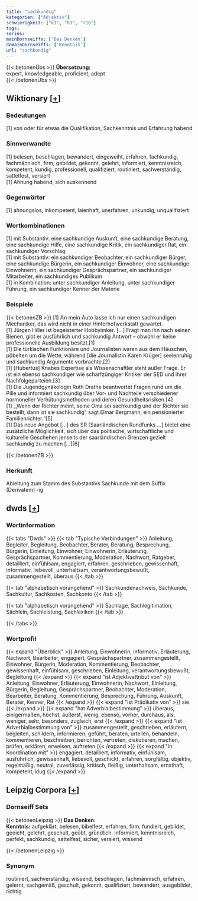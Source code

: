 ```yaml
---
title: "sachkundig"
kategorien: ["Adjektiv"]
schwierigkeit: ["k1", "h3", "r16"]
tags:
series:
mainDornseiffs: ['Das Denken']
domainDornseiffs: ['Kenntnis']
url: "sachkundig"
---
```


{{< betonenÜbs >}}
**Übersetzung:**  
expert, knowledgeable, proficient, adept  
{{< /betonenÜbs >}}

## Wiktionary [[+](https://de.wiktionary.org/wiki/sachkundig)]

### Bedeutungen
[1] von oder für etwas die Qualifikation, Sachkenntnis und Erfahrung habend  

### Sinnverwandte
[1] belesen, beschlagen, bewandert, eingeweiht, erfahren, fachkundig, fachmännisch, firm, gebildet, gekonnt, gelehrt, informiert, kenntnisreich, kompetent, kundig, professionell, qualifiziert, routiniert, sachverständig, sattelfest, versiert  
[1] Ahnung habend, sich auskennend  

### Gegenwörter
[1] ahnungslos, inkompetent, laienhaft, unerfahren, unkundig, unqualifiziert  

### Wortkombinationen
[1] mit Substantiv: eine sachkundige Auskunft, eine sachkundige Beratung, eine sachkundige Hilfe, eine sachkundige Kritik, ein sachkundiger Rat, ein sachkundiger Vorschlag  
[1] mit Substantiv: ein sachkundiger Beobachter, ein sachkundiger Bürger, eine sachkundige Bürgerin, ein sachkundiger Einwohner, eine sachkundige Einwohnerin, ein sachkundiger Gesprächspartner, ein sachkundiger Mitarbeiter, ein sachkundiges Publikum  
[1] in Kombination: unter sachkundiger Anleitung, unter sachkundiger Führung, ein sachkundiger Kenner der Materie  

### Beispiele
{{< betonenZB >}}
[1] An mein Auto lasse ich nur einen sachkundigen Mechaniker, das wird nicht in einer Hinterhofwerkstatt gewartet.  
[1] Jürgen Hiller ist begeisterter Hobbyimker. […] Fragt man ihn nach seinen Bienen, gibt er ausführlich und sachkundig Antwort – obwohl er keine professionelle Ausbildung besitzt.[1]  
[1] Die türkischen Funktionäre und Journalisten waren aus dem Häuschen, pöbelten um die Wette, während [die Journalistin Karen Krüger] seelenruhig und sachkundig Argumente vorbrachte.[2]  
[1] [Hubertus] Knabes Expertise als Wissenschaftler steht außer Frage. Er ist ein ebenso sachkundiger wie scharfzüngiger Kritiker der SED und ihrer Nachfolgeparteien.[3]  
[1] Die Jugendgynäkologin Ruth Draths beantwortet Fragen rund um die Pille und informiert sachkundig über Vor- und Nachteile verschiedener hormoneller Verhütungsmethoden und deren Gesundheitsrisiken.[4]  
[1] „‚Wenn der Richter meint, seine Oma sei sachkundig und der Richter sie bestellt, dann ist sie sachkundig‘, sagt Elmar Bergmann, ein pensionierter Familienrichter.“[5]  
[1] Das neue Angebot […] des SR [Saarländischen Rundfunks …] bietet eine zusätzliche Möglichkeit, sich über das politische, wirtschaftliche und kulturelle Geschehen jenseits der saarländischen Grenzen gezielt sachkundig zu machen […][6]  

{{< /betonenZB >}}
### Herkunft
Ableitung zum Stamm des Substantivs Sachkunde mit dem Suffix (Derivatem) -ig  



## dwds [[+](https://www.dwds.de/wb/sachkundig)]

### Wortinformation
{{< tabs "Dwds" >}}
{{< tab "Typische Verbindungen" >}}
Anleitung, Begleiter, Begleitung, Beobachter, Berater, Beratung, Besprechung, Bürgerin, Einleitung, Einwohner, Einwohnerin, Erläuterung, Gesprächspartner, Kommentierung, Moderation, Nachwort, Ratgeber, detailliert, einfühlsam, engagiert, erfahren, geschrieben, gewissenhaft, informativ, liebevoll, unterhaltsam, verantwortungsbewußt, zusammengestellt, überaus
{{< /tab >}}

{{< tab "alphabetisch vorangehend" >}}
Sachkundenachweis, Sachkunde, Sachkultur, Sachkosten, Sachkonto
{{< /tab >}}

{{< tab "alphabetisch vorangehend" >}}
Sachlage, Sachlegitimation, Sächlein, Sachleistung, Sachlexikon
{{< /tab >}}

{{< /tabs >}}

### Wortprofil
{{< expand "Überblick" >}} Anleitung, Einwohnerin, informativ, Erläuterung, Nachwort, Bearbeiter, engagiert, Gesprächspartner, zusammengestellt, Einwohner, Bürgerin, Moderation, Kommentierung, Beobachter, gewissenhaft, einfühlsam, geschrieben, Einleitung, verantwortungsbewußt, Begleitung {{< /expand >}}
{{< expand "ist Adjektivattribut von" >}} Anleitung, Einwohner, Erläuterung, Einwohnerin, Nachwort, Einleitung, Bürgerin, Begleitung, Gesprächspartner, Beobachter, Moderation, Bearbeiter, Beratung, Kommentierung, Besprechung, Führung, Auskunft, Berater, Kenner, Rat {{< /expand >}}
{{< expand "ist Prädikativ von" >}} sie {{< /expand >}}
{{< expand "hat Adverbialbestimmung" >}} überaus, einigermaßen, höchst, äußerst, wenig, ebenso, vorher, durchaus, als, weniger, sehr, besonders, zugleich, erst {{< /expand >}}
{{< expand "ist Adverbialbestimmung von" >}} zusammengestellt, geschrieben, erläutern, begleiten, schildern, informieren, geführt, beraten, urteilen, behandeln, kommentieren, beschreiben, berichten, vertreten, diskutieren, machen, prüfen, erklären, erweisen, auftreten {{< /expand >}}
{{< expand "in Koordination mit" >}} engagiert, detailliert, informativ, einfühlsam, ausführlich, gewissenhaft, liebevoll, geschickt, erfahren, sorgfältig, objektiv, regelmäßig, neutral, zuverlässig, kritisch, fleißig, unterhaltsam, ernsthaft, kompetent, klug {{< /expand >}}

## Leipzig Corpora [[+](https://corpora.uni-leipzig.de/en/res?word=sachkundig&corpusId=deu_newscrawl-public_2018)]

### Dornseiff Sets
{{< betonenLeipzig >}}
**Das Denken:**  
**Kenntnis:** aufgeklärt, belesen, bibelfest, erfahren, firm, fundiert, gebildet, geeicht, gelehrt, geschult, geübt, gründlich, informiert, kenntnisreich, perfekt, sachkundig, sattelfest, sicher, versiert, wissend  

{{< /betonenLeipzig >}}

### Synonym
routiniert, sachverständig, wissend, beschlagen, fachmännisch, erfahren, gelernt, sachgemäß, geschult, gekonnt, qualifiziert, bewandert, ausgebildet, richtig

